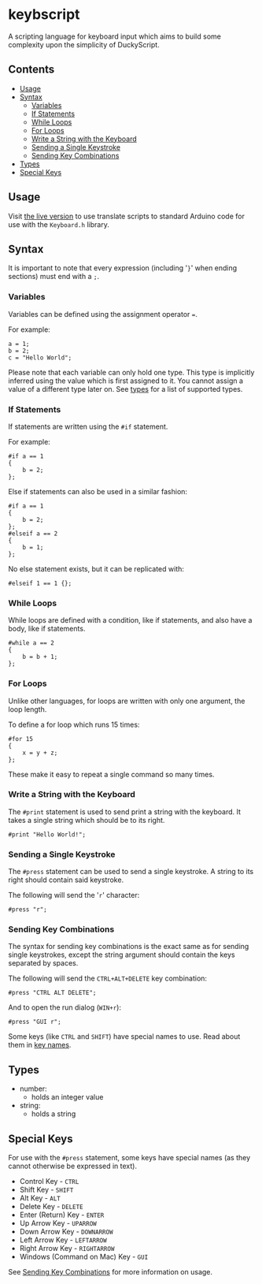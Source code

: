 # keybscript
A scripting language for keyboard input which aims to build some complexity upon the simplicity of DuckyScript.


## Contents
- [Usage](#Usage)
- [Syntax](#Syntax)
    - [Variables](#Variables)
    - [If Statements](#If-Statements)
    - [While Loops](#While-Loops)
    - [For Loops](#For-Loops)
    - [Write a String with the Keyboard](#Write-a-String-with-the-Keyboard)
    - [Sending a Single Keystroke](#Sending-a-Single-Keystroke)
    - [Sending Key Combinations](#Sending-Key-Combinations)
- [Types](#Types)
- [Special Keys](#Special-Keys)

## Usage
Visit [the live version](https://willumz.github.io/keybscript) to use translate scripts to standard Arduino code for use with the `Keyboard.h` library.

## Syntax
It is important to note that every expression (including '`}`' when ending sections) must end with a `;`.

### Variables
Variables can be defined using the assignment operator `=`.

For example:
```
a = 1;
b = 2;
c = "Hello World";
```

Please note that each variable can only hold one type. This type is implicitly inferred using the value which is first assigned to it. You cannot assign a value of a different type later on. See [types](#types) for a list of supported types.

### If Statements
If statements are written using the `#if` statement.

For example:
```
#if a == 1
{
    b = 2;
};
```
Else if statements can also be used in a similar fashion:
```
#if a == 1
{
    b = 2;
};
#elseif a == 2
{
    b = 1;
};
```
No else statement exists, but it can be replicated with:
```
#elseif 1 == 1 {};
```

### While Loops
While loops are defined with a condition, like if statements, and also have a body, like if statements.
```
#while a == 2
{
    b = b + 1;
};
```

### For Loops
Unlike other languages, for loops are written with only one argument, the loop length.

To define a for loop which runs 15 times:
```
#for 15
{
    x = y + z;
};
```
These make it easy to repeat a single command so many times.

### Write a String with the Keyboard
The `#print` statement is used to send print a string with the keyboard. It takes a single string which should be to its right.
```
#print "Hello World!";
```

### Sending a Single Keystroke
The `#press` statement can be used to send a single keystroke. A string to its right should contain said keystroke.

The following will send the '`r`' character:
```
#press "r";
```

### Sending Key Combinations
The syntax for sending key combinations is the exact same as for sending single keystrokes, except the string argument should contain the keys separated by spaces.

The following will send the `CTRL+ALT+DELETE` key combination:
```
#press "CTRL ALT DELETE";
```
And to open the run dialog (`WIN+r`):
```
#press "GUI r";
```
Some keys (like `CTRL` and `SHIFT`) have special names to use. Read about them in [key names](#Special-Keys).

## Types

- number:
    - holds an integer value
- string:
    - holds a string

## Special Keys
For use with the `#press` statement, some keys have special names (as they cannot otherwise be expressed in text).

- Control Key - `CTRL`
- Shift Key - `SHIFT`
- Alt Key - `ALT`
- Delete Key - `DELETE`
- Enter (Return) Key - `ENTER`
- Up Arrow Key - `UPARROW`
- Down Arrow Key - `DOWNARROW`
- Left Arrow Key - `LEFTARROW`
- Right Arrow Key - `RIGHTARROW`
- Windows (Command on Mac) Key - `GUI`

See [Sending Key Combinations](#Sending-Key-Combinations) for more information on usage.